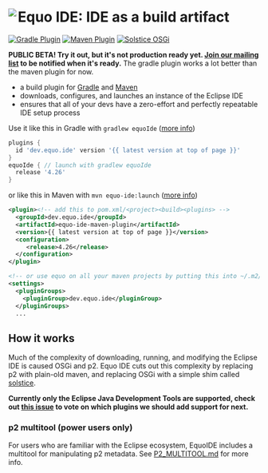 # <image align="left" src=".github/equo_logo.svg"> Equo IDE: IDE as a build artifact

[![Gradle Plugin](https://img.shields.io/gradle-plugin-portal/v/dev.equo.ide?color=blue&label=gradle%20plugin)](plugin-gradle)
[![Maven Plugin](https://img.shields.io/maven-central/v/dev.equo.ide/equo-ide-maven-plugin?color=blue&label=maven%20plugin)](plugin-maven)
[![Solstice OSGi](https://img.shields.io/maven-central/v/dev.equo.ide/solstice?color=blue&label=solstice%20OSGi)](solstice)

**PUBLIC BETA! Try it out, but it's not production ready yet. [Join our mailing list](https://equo.dev/ide) to be notified when it's ready.** The gradle plugin works a lot better than the maven plugin for now.

- a build plugin for [Gradle](plugin-gradle) and [Maven](plugin-maven)
- downloads, configures, and launches an instance of the Eclipse IDE
- ensures that all of your devs have a zero-effort and perfectly repeatable IDE setup process

Use it like this in Gradle with `gradlew equoIde` ([more info](plugin-gradle))

```gradle
plugins {
  id 'dev.equo.ide' version '{{ latest version at top of page }}'
}
equoIde { // launch with gradlew equoIde
  release '4.26'
}
```

or like this in Maven with `mvn equo-ide:launch` ([more info](plugin-maven))

```xml
<plugin><!-- add this to pom.xml/<project><build><plugins> -->
  <groupId>dev.equo.ide</groupId>
  <artifactId>equo-ide-maven-plugin</artifactId>
  <version>{{ latest version at top of page }}</version>
  <configuration>
     <release>4.26</release>
  </configuration>
</plugin>

<!-- or use equo on all your maven projects by putting this into ~/.m2/settings.xml -->
<settings> 
  <pluginGroups>
    <pluginGroup>dev.equo.ide</pluginGroup>
  </pluginGroups>
  ...
```

## How it works

Much of the complexity of downloading, running, and modifying the Eclipse IDE is caused OSGi and p2. Equo IDE cuts out this complexity by replacing p2 with plain-old maven, and replacing OSGi with a simple shim called [solstice](https://github.com/equodev/equo-ide/tree/main/solstice).

**Currently only the Eclipse Java Development Tools are supported, check out [this issue](https://github.com/equodev/equo-ide/issues/1) to vote on which plugins we should add support for next.**

### p2 multitool (power users only)

For users who are familiar with the Eclipse ecosystem, EquoIDE includes a multitool for manipulating p2 metadata. See [P2_MULTITOOL.md](P2_MULTITOOL.md) for more info.